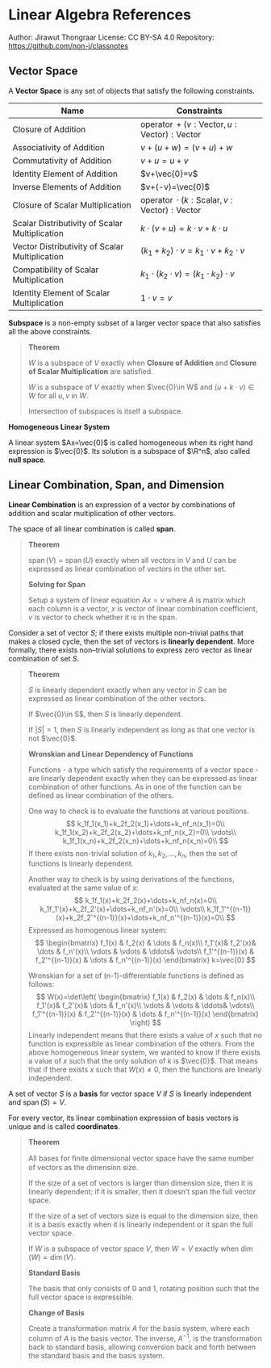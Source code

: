 # Linear Algebra References

Author: Jirawut Thongraar		License: CC BY-SA 4.0		Repository: https://github.com/non-j/classnotes

## Vector Space

A **Vector Space** is any set of objects that satisfy the following constraints.

| Name                                           | Constraints                                                  |
| ---------------------------------------------- | ------------------------------------------------------------ |
| Closure of Addition                            | $\operatorname{operator}{+}(v:\text{Vector},u:\text{Vector}):\text{Vector}$ |
| Associativity of Addition                      | $v+(u+w)=(v+u)+w$                                            |
| Commutativity of Addition                      | $v+u=u+v$                                                    |
| Identity Element of Addition                   | $v+\vec{0}=v$                                                |
| Inverse Elements of Addition                   | $v+(-v)=\vec{0}$                                             |
| Closure of Scalar Multiplication               | $\operatorname{operator}\cdot(k:\text{Scalar},v:\text{Vector}):\text{Vector}$ |
| Scalar Distributivity of Scalar Multiplication | $k\cdot(v+u)=k\cdot v+k\cdot u$                              |
| Vector Distributivity of Scalar Multiplication | $(k_1+k_2)\cdot v=k_1\cdot v+k_2\cdot v$                     |
| Compatibility of Scalar Multiplication         | $k_1\cdot(k_2\cdot v)=(k_1\cdot k_2)\cdot v$                 |
| Identity Element of Scalar Multiplication      | $1\cdot v=v$                                                 |

**Subspace** is a non-empty subset of a larger vector space that also satisfies all the above constraints. 

> **Theorem**
>
> $W$ is a subspace of $V$ exactly when **Closure of Addition** and **Closure of Scalar Multiplication** are satisfied.
>
> $W$ is a subspace of $V$ exactly when $\vec{0}\in W$ and $(u+k\cdot v)\in W$ for all $u,v$ in $W$.
>
> Intersection of subspaces is itself a subspace.

**Homogeneous Linear System**

A linear system $Ax=\vec{0}$ is called homogeneous when its right hand expression is $\vec{0}$. Its solution is a subspace of $\R^n$, also called **null space**.

## Linear Combination, Span, and Dimension

**Linear Combination** is an expression of a vector by combinations of addition and scalar multiplication of other vectors.

The space of all linear combination is called **span**.

> **Theorem**
>
> $\operatorname{span}(V)=\operatorname{span}(U)$ exactly when all vectors in $V$ and $U$ can be expressed as linear combination of vectors in the other set. 
>
> **Solving for Span**
>
> Setup a system of linear equation $Ax=v$ where $A$ is matrix which each column is a vector, $x$ is vector of linear combination coefficient, $v$ is vector to check whether it is in the span. 

Consider a set of vector $S$; if there exists multiple non-trivial paths that makes a closed cycle, then the set of vectors is **linearly dependent**. More formally, there exists non–trivial solutions to express zero vector as linear combination of set $S$. 

> **Theorem**
>
> $S$ is linearly dependent exactly when any vector in $S$ can be expressed as linear combination of the other vectors.
>
> If $\vec{0}\in S$, then $S$ is linearly dependent.
>
> If $|S|=1$, then $S$ is linearly independent as long as that one vector is not $\vec{0}$.

> **Wronskian and Linear Dependency of Functions**
>
> Functions - a type which satisfy the requirements of a vector space - are linearly dependent exactly when they can be expressed as linear combination of other functions. As in one of the function can be defined as linear combination of the others. 
>
> One way to check is to evaluate the functions at various positions.
> $$
> k_1f_1(x_1)+k_2f_2(x_1)+\dots+k_nf_n(x_1)=0\\
> k_1f_1(x_2)+k_2f_2(x_2)+\dots+k_nf_n(x_2)=0\\
> \vdots\\
> k_1f_1(x_n)+k_2f_2(x_n)+\dots+k_nf_n(x_n)=0\\
> $$
> If there exists non-trivial solution of $k_1,k_2,\dots,k_n$, then the set of functions is linearly dependent.
>
> Another way to check is by using derivations of the functions, evaluated at the same value of $x$:
> $$
> k_1f_1(x)+k_2f_2(x)+\dots+k_nf_n(x)=0\\
> k_1f_1'(x)+k_2f_2'(x)+\dots+k_nf_n'(x)=0\\
> \vdots\\
> k_1f_1'^{(n-1)}(x)+k_2f_2'^{(n-1)}(x)+\dots+k_nf_n'^{(n-1)}(x)=0\\
> $$
> Expressed as homogenous linear system:
> $$
> \begin{bmatrix}
> f_1(x) & f_2(x) & \dots & f_n(x)\\
> f_1'(x)& f_2'(x)& \dots & f_n'(x)\\
> \vdots & \vdots & \ddots& \vdots\\
> f_1'^{(n-1)}(x) & f_2'^{(n-1)}(x) & \dots & f_n'^{(n-1)}(x)
> \end{bmatrix}
> k=\vec{0}
> $$
> 
>
> Wronskian for a set of (n-1)-differentiable functions is defined as follows:
> $$
> W(x)=\det\left(
> \begin{bmatrix}
> f_1(x) & f_2(x) & \dots & f_n(x)\\
> f_1'(x)& f_2'(x)& \dots & f_n'(x)\\
> \vdots & \vdots & \ddots& \vdots\\
> f_1'^{(n-1)}(x) & f_2'^{(n-1)}(x) & \dots & f_n'^{(n-1)}(x)
> \end{bmatrix}
> \right)
> $$
> Linearly independent means that there exists a value of $x$ such that no function is expressible as linear combination of the others. From the above homogeneous linear system, we wanted to know if there exists a value of $x$ such that the only solution of $k$ is $\vec{0}$. That means that if there exists $x$ such that $W(x)\ne0$, then the functions are linearly independent.

A set of vector $S$ is a **basis** for vector space $V$ if $S$ is linearly independent and $\operatorname{span}(S)=V$.

For every vector, its linear combination expression of basis vectors is unique and is called **coordinates**.

> **Theorem**
>
> All bases for ﬁnite dimensional vector space have the same number of vectors as the dimension size.
>
> If the size of a set of vectors is larger than dimension size, then it is linearly dependent; if it is smaller, then it doesn’t span the full vector space.  
>
> If the size of a set of vectors size is equal to the dimension size, then it is a basis exactly when it is linearly independent or it span the full vector space.
>
> If $W$ is a subspace of vector space $V$, then $W=V$ exactly when $\dim(W)=\dim(V)$.
>
> **Standard Basis**
>
> The basis that only consists of 0 and 1, rotating position such that the full vector space is expressible.
>
> **Change of Basis**
>
> Create a transformation matrix $A$ for the basis system, where each column of $A$ is the basis vector. The inverse, $A^{-1}$, is the transformation back to standard basis, allowing conversion back and forth between the standard basis and the basis system.
>